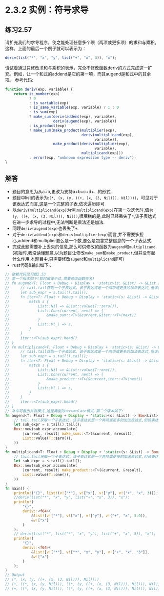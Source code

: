 # 2.3.2 实例：符号求导
## 练习2.57
请扩充我们的求导程序，使之能处理任意多个项（两项或更多项）的求和与乘积。这样，上面的最后一个例子就可以表示为：
```javascript
deriv(list("*", "x", "y", list("+", "x", 3)), "x");
```
请试着通过只修改求和与乘积的表示，完全不修改函数deriv的方式完成这一扩充。例如，让一个和式的addend是它的第一项，而其augend是和式中的其余项。
参考代码:
```javascript
function deriv(exp, variable) {
    return is_number(exp)
           ? 0
           : is_variable(exp)
           ? is_same_variable(exp, variable) ? 1 : 0
           : is_sum(exp)
           ? make_sum(deriv(addend(exp), variable),
                      deriv(augend(exp), variable))
           : is_product(exp)
           ? make_sum(make_product(multiplier(exp),
                                   deriv(multiplicand(exp),
                                         variable)),
                      make_product(deriv(multiplier(exp),
                                         variable),
                                   multiplicand(exp)))
           : error(exp, "unknown expression type -- deriv");
}
```

## 解答
* 题目的意思为从a+b,更改为支持a+b+c+d+...的形式.
* 题目中list的表示为:`(*, (x, (y, ((+, (x, (3, Nil))), Nil))))`，可见对于该表达式而言,这是一个完整的子表,依次遍历即可.
* 以`deriv(multiplicand(exp)`为例,`multiplicand(exp)`在第一次迭代时,值为`(y, ((+, (x, (3, Nil))), Nil))`,很糟糕的是,此时已经丢失了`*`,该子表达式在进一步求导的过程中,无法判断是乘法还是加法.
* 同理`deriv(augend(exp)`也丢失了`+`.
* 对于`deriv(addend(exp)`和`deriv(multiplier(exp)`而言,并不需要多担心,addend和multiplier要么是一个数,要么是包含完整信息的一个子表达式.
* 完成此题需要补上丢失的信息,那么可供修改的函数为`augend`和`multiplicand`.(初始时,我没读懂题意,以为题目让修改`make_sum`和`make_product`,但并没有起什么作用.本题目中,只需要修改`augend`和`multiplicand`即可)
* rust代码&输出如下：
```rust
// 依赖代码见习题2.53
// 第一个版本如下(暂时编译不过,需要修改函数签名)
// fn augend<T: Float + Debug + Display + 'static>(s: &List) -> &List {
//     // tail.tail获取一个子表达式，该子表达式是一个两项或更多的加法表达式,但该表达式起始并没有"+"项.
//     let sub_expr = s.tail().tail();
//     fn iter<T: Float + Debug + Display + 'static>(s: &List) -> &List {
//         match s {
//             List::Nil => &List::value(T::zero()),
//             List::Cons(current, next) => {
//                 &make_sum::<T>(&current,&iter::<T>(next))  
//             }
//             List::V(_) => s,
//         }
//     }
//     iter::<T>(sub_expr).head()
// }
// fn multiplicand<T: Float + Debug + Display + 'static>(s: &List) -> &List {
//     // tail.tail获取一个子表达式，该子表达式是一个两项或更多的加法表达式,但该表达式起始并没有"*"项.
//     let sub_expr = s.tail().tail();
//     fn iter<T: Float + Debug + Display + 'static>(s: &List) -> &List {
//         match s {
//             List::Nil => &List::value(T::one()),
//             List::Cons(current, next) => {
//                 &make_product::<T>(&current,iter::<T>(next))
//             }
//             List::V(_) => s,
//         }
//     }
//     iter::<T>(sub_expr).head()
// }
// 从中可看出共有模式,这是典型的accumulate模式.第二个版本如下:
fn augend<T: Float + Debug + Display + 'static>(s: &List) -> Box<List> {
    // tail.tail获取一个子表达式，该子表达式是一个两项或更多的加法表达式,但该表达式起始并没有"+"项.
    let sub_expr = s.tail().tail();
    Box::new(sub_expr.accumulate(
        |current, result| make_sum::<T>(&current, &result),
        List::value(T::zero()),
    ))
}
fn multiplicand<T: Float + Debug + Display + 'static>(s: &List) -> Box<List> {
    // tail.tail获取一个子表达式，该子表达式是一个两项或更多的加法表达式,但该表达式起始并没有"*"项.
    let sub_expr = s.tail().tail();
    Box::new(sub_expr.accumulate(
        |current, result| make_product::<T>(&current, &result),
        List::value(T::one()),
    ))
}
fn main() {
    println!("{}", list!(v!["*"], v!["x"], v!["y"], v!("+", "x", 3)));
    //deriv(list("*", "x", "y", list("+", "x", 3)), "x");
    println!(
        "{}",
        deriv::<f64>(
            &list!(v!["*"], v!["x"], v!["y"], v!("+", "x", 3.0)),
            &v!["x"]
        )
    );
    // deriv(list("*", list("*", "x", "y"), list("+", "x", 3)), "x");
    println!(
        "{}",
        deriv::<f64>(
            &list![v!["*"], v!["*", "x", "y"], v!["+", "x", "3"]],
            &v!["x"]
        )
    );
}
// Output
// (*, (x, (y, ((+, (x, (3, Nil))), Nil)))) 
// (+, ((*, (x, (y, Nil))), ((*, (y, ((+, (x, (3, Nil))), Nil))), Nil))) 
// (+, ((*, (x, (y, Nil))), ((*, (y, ((+, (x, (3, Nil))), Nil))), Nil)))
```
